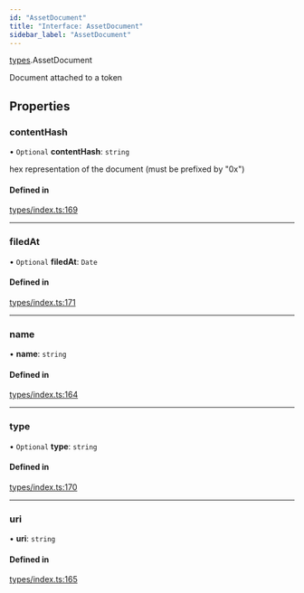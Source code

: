```yaml
---
id: "AssetDocument"
title: "Interface: AssetDocument"
sidebar_label: "AssetDocument"
---
```


[types](../../../modules/Types/Types.md).AssetDocument

Document attached to a token

## Properties

### contentHash

• `Optional` **contentHash**: `string`

hex representation of the document (must be prefixed by "0x")

#### Defined in

[types/index.ts:169](https://github.com/PolymeshAssociation/polymesh-sdk/blob/95f248df/src/types/index.ts#L169)

___

### filedAt

• `Optional` **filedAt**: `Date`

#### Defined in

[types/index.ts:171](https://github.com/PolymeshAssociation/polymesh-sdk/blob/95f248df/src/types/index.ts#L171)

___

### name

• **name**: `string`

#### Defined in

[types/index.ts:164](https://github.com/PolymeshAssociation/polymesh-sdk/blob/95f248df/src/types/index.ts#L164)

___

### type

• `Optional` **type**: `string`

#### Defined in

[types/index.ts:170](https://github.com/PolymeshAssociation/polymesh-sdk/blob/95f248df/src/types/index.ts#L170)

___

### uri

• **uri**: `string`

#### Defined in

[types/index.ts:165](https://github.com/PolymeshAssociation/polymesh-sdk/blob/95f248df/src/types/index.ts#L165)
